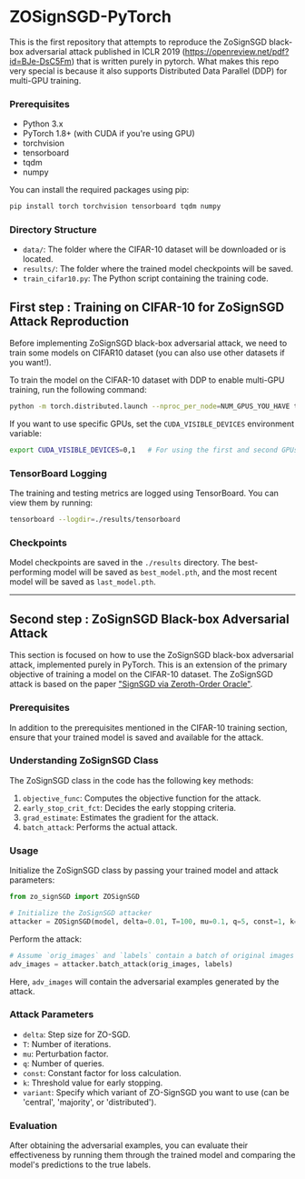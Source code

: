 # ZOSignSGD-PyTorch

This is the first repository that attempts to reproduce the ZoSignSGD black-box adversarial attack published in ICLR 2019 (https://openreview.net/pdf?id=BJe-DsC5Fm) that is written purely in pytorch. What makes this repo very special is because it also supports Distributed Data Parallel (DDP) for multi-GPU training.

### Prerequisites

- Python 3.x
- PyTorch 1.8+ (with CUDA if you're using GPU)
- torchvision
- tensorboard
- tqdm
- numpy

You can install the required packages using pip:

```bash
pip install torch torchvision tensorboard tqdm numpy
```

### Directory Structure

- `data/`: The folder where the CIFAR-10 dataset will be downloaded or is located.
- `results/`: The folder where the trained model checkpoints will be saved.
- `train_cifar10.py`: The Python script containing the training code.

## First step : Training on CIFAR-10 for ZoSignSGD Attack Reproduction

Before implementing ZoSignSGD black-box adversarial attack, we need to train some models on CIFAR10 dataset (you can also use other datasets if you want!).

To train the model on the CIFAR-10 dataset with DDP to enable multi-GPU training, run the following command:

```bash
python -m torch.distributed.launch --nproc_per_node=NUM_GPUS_YOU_HAVE train_cifar10.py
```

If you want to use specific GPUs, set the `CUDA_VISIBLE_DEVICES` environment variable:

```bash
export CUDA_VISIBLE_DEVICES=0,1   # For using the first and second GPUs
```

### TensorBoard Logging

The training and testing metrics are logged using TensorBoard. You can view them by running:

```bash
tensorboard --logdir=./results/tensorboard
```

### Checkpoints

Model checkpoints are saved in the `./results` directory. The best-performing model will be saved as `best_model.pth`, and the most recent model will be saved as `last_model.pth`.

---

## Second step : ZoSignSGD Black-box Adversarial Attack

This section is focused on how to use the ZoSignSGD black-box adversarial attack, implemented purely in PyTorch. This is an extension of the primary objective of training a model on the CIFAR-10 dataset. The ZoSignSGD attack is based on the paper ["SignSGD via Zeroth-Order Oracle"](https://openreview.net/pdf?id=BJe-DsC5Fm).

### Prerequisites

In addition to the prerequisites mentioned in the CIFAR-10 training section, ensure that your trained model is saved and available for the attack.

### Understanding ZoSignSGD Class

The ZoSignSGD class in the code has the following key methods:

1. `objective_func`: Computes the objective function for the attack.
2. `early_stop_crit_fct`: Decides the early stopping criteria.
3. `grad_estimate`: Estimates the gradient for the attack.
4. `batch_attack`: Performs the actual attack.

### Usage

Initialize the ZoSignSGD class by passing your trained model and attack parameters:

```python
from zo_signSGD import ZOSignSGD

# Initialize the ZoSignSGD attacker
attacker = ZOSignSGD(model, delta=0.01, T=100, mu=0.1, q=5, const=1, k=0, variant='central')
```

Perform the attack:

```python
# Assume `orig_images` and `labels` contain a batch of original images and their corresponding true labels
adv_images = attacker.batch_attack(orig_images, labels)
```

Here, `adv_images` will contain the adversarial examples generated by the attack.

### Attack Parameters

- `delta`: Step size for ZO-SGD.
- `T`: Number of iterations.
- `mu`: Perturbation factor.
- `q`: Number of queries.
- `const`: Constant factor for loss calculation.
- `k`: Threshold value for early stopping.
- `variant`: Specify which variant of ZO-SignSGD you want to use (can be 'central', 'majority', or 'distributed').

### Evaluation

After obtaining the adversarial examples, you can evaluate their effectiveness by running them through the trained model and comparing the model's predictions to the true labels.